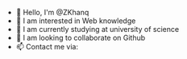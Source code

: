 - 👋 Hello, I'm @ZKhanq
- 👀 I am interested in Web knowledge
- 🌱 I am currently studying at university of science
- 💞️ I am looking to collaborate on Github
- 📫 Contact me via:
